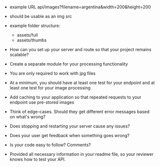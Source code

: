
 - example URL api/images?filename=argentina&width=200&height=200
 - should be usable as an img src
 - example folder structure:
    - assets/full
    - assets/thumbs


  - How can you set up your server and route so that your project remains scalable?

  - Create a separate module for your processing functionality

  - You are only required to work with jpg files

  - At a minimum, you should have at least one test for your endpoint and at least one test for your image processing

  - Add caching to your application so that repeated requests to your endpoint use pre-stored images

  - Think of edge-cases. Should they get different error messages based on what's wrong?


  - Does stopping and restarting your server cause any issues?
  - Does your user get feedback when something goes wrong?
  - Is your code easy to follow? Comments?

  - Provided all necessary information in your readme file, so your reviewer knows how to test your API.






